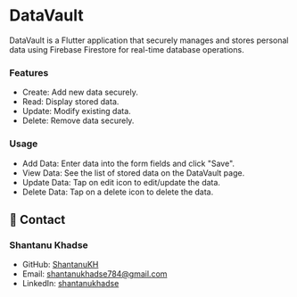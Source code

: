 # DataVault
  DataVault is a Flutter application that securely manages and stores personal data using Firebase Firestore for real-time database operations.

### Features
 - Create: Add new data securely.
 - Read: Display stored data.
 - Update: Modify existing data.
 - Delete: Remove data securely.

   
<!--### Screenshots-->


### Usage
 - Add Data: Enter data into the form fields and click "Save".
 - View Data: See the list of stored data on the DataVault page.
 - Update Data: Tap on edit icon to edit/update the data.
 - Delete Data: Tap on a delete icon to delete the data.



## 📧 Contact

### Shantanu Khadse
  
- GitHub: [ShantanuKH](https://github.com/ShantanuKH)
- Email: shantanukhadse784@gmail.com  
- LinkedIn: [shantanukhadse](https://www.linkedin.com/in/shantanu-khadse-a62585230/)  
